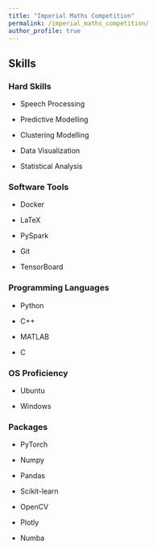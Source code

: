 ```yaml
---
title: "Imperial Maths Competition"
permalink: /imperial_maths_competition/
author_profile: true
---
```

## Skills

### Hard Skills

- Speech Processing
<div class="progress">
  <div class="progress-bar" role="progressbar" style="width: 80%" aria-valuenow="80" aria-valuemin="0" aria-valuemax="100"></div>
</div>

- Predictive Modelling
<div class="progress">
  <div class="progress-bar" role="progressbar" style="width: 90%" aria-valuenow="90" aria-valuemin="0" aria-valuemax="100"></div>
</div>

- Clustering Modelling
<div class="progress">
  <div class="progress-bar" role="progressbar" style="width: 85%" aria-valuenow="85" aria-valuemin="0" aria-valuemax="100"></div>
</div>

- Data Visualization
<div class="progress">
  <div class="progress-bar" role="progressbar" style="width: 95%" aria-valuenow="95" aria-valuemin="0" aria-valuemax="100"></div>
</div>

- Statistical Analysis
<div class="progress">
  <div class="progress-bar" role="progressbar" style="width: 88%" aria-valuenow="88" aria-valuemin="0" aria-valuemax="100"></div>
</div>

### Software Tools

- Docker
<div class="progress">
  <div class="progress-bar" role="progressbar" style="width: 70%" aria-valuenow="70" aria-valuemin="0" aria-valuemax="100"></div>
</div>

- LaTeX
<div class="progress">
  <div class="progress-bar" role="progressbar" style="width: 65%" aria-valuenow="65" aria-valuemin="0" aria-valuemax="100"></div>
</div>

- PySpark
<div class="progress">
  <div class="progress-bar" role="progressbar" style="width: 75%" aria-valuenow="75" aria-valuemin="0" aria-valuemax="100"></div>
</div>

- Git
<div class="progress">
  <div class="progress-bar" role="progressbar" style="width: 85%" aria-valuenow="85" aria-valuemin="0" aria-valuemax="100"></div>
</div>

- TensorBoard
<div class="progress">
  <div class="progress-bar" role="progressbar" style="width: 80%" aria-valuenow="80" aria-valuemin="0" aria-valuemax="100"></div>
</div>

### Programming Languages

- Python
<div class="progress">
  <div class="progress-bar" role="progressbar" style="width: 95%" aria-valuenow="95" aria-valuemin="0" aria-valuemax="100"></div>
</div>

- C++
<div class="progress">
  <div class="progress-bar" role="progressbar" style="width: 80%" aria-valuenow="80" aria-valuemin="0" aria-valuemax="100"></div>
</div>

- MATLAB
<div class="progress">
  <div class="progress-bar" role="progressbar" style="width: 70%" aria-valuenow="70" aria-valuemin="0" aria-valuemax="100"></div>
</div>

- C
<div class="progress">
  <div class="progress-bar" role="progressbar" style="width: 75%" aria-valuenow="75" aria-valuemin="0" aria-valuemax="100"></div>
</div>

### OS Proficiency

- Ubuntu
<div class="progress">
  <div class="progress-bar" role="progressbar" style="width: 90%" aria-valuenow="90" aria-valuemin="0" aria-valuemax="100"></div>
</div>

- Windows
<div class="progress">
  <div class="progress-bar" role="progressbar" style="width: 85%" aria-valuenow="85" aria-valuemin="0" aria-valuemax="100"></div>
</div>

### Packages

- PyTorch
<div class="progress">
  <div class="progress-bar" role="progressbar" style="width: 80%" aria-valuenow="80" aria-valuemin="0" aria-valuemax="100"></div>
</div>

- Numpy
<div class="progress">
  <div class="progress-bar" role="progressbar" style="width: 90%" aria-valuenow="90" aria-valuemin="0" aria-valuemax="100"></div>
</div>

- Pandas
<div class="progress">
  <div class="progress-bar" role="progressbar" style="width: 85%" aria-valuenow="85" aria-valuemin="0" aria-valuemax="100"></div>
</div>

- Scikit-learn
<div class="progress">
  <div class="progress-bar" role="progressbar" style="width: 95%" aria-valuenow="95" aria-valuemin="0" aria-valuemax="100"></div>
</div>

- OpenCV
<div class="progress">
  <div class="progress-bar" role="progressbar" style="width: 80%" aria-valuenow="80" aria-valuemin="0" aria-valuemax="100"></div>
</div>

- Plotly
<div class="progress">
  <div class="progress-bar" role="progressbar" style="width: 75%" aria-valuenow="75" aria-valuemin="0" aria-valuemax="100"></div>
</div>

- Numba
<div class="progress">
  <div class="progress-bar" role="progressbar" style="width: 70%" aria-valuenow="70" aria-valuemin="0" aria-valuemax="100"></div>
</div>

<div class="progress">
    <div class="progress-bar" role="progressbar" style="width: 70%;" aria-valuenow="70" aria-valuemin="0" aria-valuemax="100"></div>
</div>
